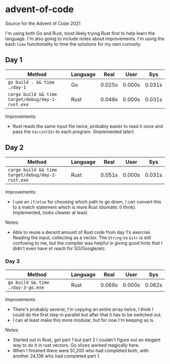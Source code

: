 # advent-of-code
Source for the Advent of Code 2021

I'm using both Go and Rust, most likely trying Rust first to help learn the language. I'm also going to include notes about improvements. I'm using the bash `time` functionality to time the solutions for my own curiosity.

## Day 1
| Method | Language | Real | User | Sys |
| ------ | -------- | ---- | ---- | --- |
| `go build . && time ./day-1` | Go | 0.025s | 0.000s | 0.031s |
| `cargo build && time target/debug/day-1-rust.exe` | Rust | 0.048s | 0.000s | 0.031s |

Improvements:
* Rust reads the same input file twice, probably easier to read it once and pass the `Vec<int32>` to each program. (Implemented later)

## Day 2
| Method | Language | Real | User | Sys |
| ------ | -------- | ---- | ---- | --- |
| `cargo build && time target/debug/day-2-rust.exe` | Rust | 0.051s | 0.000s | 0.031s |

Improvements:
* I use an `if/else` for choosing which path to go down, I can convert this to a match statement which is more Rust idiomatic (I think). Implemented, looks cleaner at least.

Notes:
* Able to reuse a decent amount of Rust code from day 1's exercise. Reading the input, collecting as a vector. The `String` vs `&str` is still confusing to me, but the compiler was helpful in giving good hints that I didn't even have ot reach for SO/Google/etc.

### Day 3
| Method | Language | Real | User | Sys |
| ------ | -------- | ---- | ---- | --- |
| `go build && time ./day-3-go.exe` | Rust | 0.068s | 0.000s | 0.062s |

Improvements:
* There's probably several, I'm copying an entire array twice, I think I could do the first step in parallel but after that it has to be switched out.
* I can at least make this more modular, but for now I'm keeping as is.

Notes:
* Started out in Rust, got part 1 but part 2 I couldn't figure out an elegant way to do it in rust vectors. Go slices worked magically here.
* When I finished there were 51,200 who had completed both, with another 24,136 who had completed part 1.